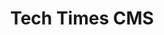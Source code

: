 ---
title: Tech Times CMS
developers: [{name: "Edis Gonuler", school: "SITHS 2022"}, {name: "Melvin Aziz", school: "SITHS 2022"}, {name: "Gisele Bury", school: "Northeastern 2025"}]
image: "https://res.cloudinary.com/dbopxlpuy/image/upload/c_scale,f_auto,w_800/v1622764870/CMS/Tech_Times_CMS_nvokwg.png" 
altText: "Series of Recipe Cards"
techStack: ["Nuxt", "MongoDB", "Tailwind"]
github: "https://github.com/sitechtimes/cms"
siteLink: "https://cms.sitechtimes.com/"
description: "Tech Times Content Management system was built to manage articles for our Tech Times news site. Students built the site with TypeScript, Nuxt and Express."
Video: "https://www.youtube.com/watch?v=HW5gmYyIBzI"
project: TechTimesCMS
year: 2021
---